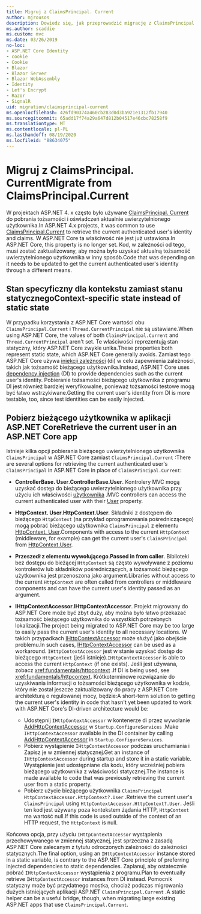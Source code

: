```yaml
---
title: Migruj z ClaimsPrincipal. Current
author: mjrousos
description: Dowiedz się, jak przeprowadzić migrację z ClaimsPrincipal. Current, aby pobrać tożsamość i oświadczenia uwierzytelnionego użytkownika w ASP.NET Core.
ms.author: scaddie
ms.custom: mvc
ms.date: 03/26/2019
no-loc:
- ASP.NET Core Identity
- cookie
- Cookie
- Blazor
- Blazor Server
- Blazor WebAssembly
- Identity
- Let's Encrypt
- Razor
- SignalR
uid: migration/claimsprincipal-current
ms.openlocfilehash: 426fd90374a460cb283d0d3ba921e1312fb17940
ms.sourcegitcommit: 65add17f74a29a647d812b04517e46cbc78258f9
ms.translationtype: MT
ms.contentlocale: pl-PL
ms.lasthandoff: 08/19/2020
ms.locfileid: "88634075"
---
```

# <a name="migrate-from-claimsprincipalcurrent"></a><span data-ttu-id="00c6e-103">Migruj z ClaimsPrincipal. Current</span><span class="sxs-lookup"><span data-stu-id="00c6e-103">Migrate from ClaimsPrincipal.Current</span></span>

<span data-ttu-id="00c6e-104">W projektach ASP.NET 4. x często było używane [ClaimsPrincipal. Current](/dotnet/api/system.security.claims.claimsprincipal.current) do pobrania tożsamości i oświadczeń aktualnie uwierzytelnionego użytkownika.</span><span class="sxs-lookup"><span data-stu-id="00c6e-104">In ASP.NET 4.x projects, it was common to use [ClaimsPrincipal.Current](/dotnet/api/system.security.claims.claimsprincipal.current) to retrieve the current authenticated user's identity and claims.</span></span> <span data-ttu-id="00c6e-105">W ASP.NET Core ta właściwość nie jest już ustawiona.</span><span class="sxs-lookup"><span data-stu-id="00c6e-105">In ASP.NET Core, this property is no longer set.</span></span> <span data-ttu-id="00c6e-106">Kod, w zależności od tego, musi zostać zaktualizowany, aby można było uzyskać aktualną tożsamość uwierzytelnionego użytkownika w inny sposób.</span><span class="sxs-lookup"><span data-stu-id="00c6e-106">Code that was depending on it needs to be updated to get the current authenticated user's identity through a different means.</span></span>

## <a name="context-specific-state-instead-of-static-state"></a><span data-ttu-id="00c6e-107">Stan specyficzny dla kontekstu zamiast stanu statycznego</span><span class="sxs-lookup"><span data-stu-id="00c6e-107">Context-specific state instead of static state</span></span>

<span data-ttu-id="00c6e-108">W przypadku korzystania z ASP.NET Core wartości obu `ClaimsPrincipal.Current` i `Thread.CurrentPrincipal` nie są ustawiane.</span><span class="sxs-lookup"><span data-stu-id="00c6e-108">When using ASP.NET Core, the values of both `ClaimsPrincipal.Current` and `Thread.CurrentPrincipal` aren't set.</span></span> <span data-ttu-id="00c6e-109">Te właściwości reprezentują stan statyczny, który ASP.NET Core zwykle unika.</span><span class="sxs-lookup"><span data-stu-id="00c6e-109">These properties both represent static state, which ASP.NET Core generally avoids.</span></span> <span data-ttu-id="00c6e-110">Zamiast tego ASP.NET Core używa [iniekcji zależności](xref:fundamentals/dependency-injection) (di) w celu zapewnienia zależności, takich jak tożsamość bieżącego użytkownika.</span><span class="sxs-lookup"><span data-stu-id="00c6e-110">Instead, ASP.NET Core uses [dependency injection](xref:fundamentals/dependency-injection) (DI) to provide dependencies such as the current user's identity.</span></span> <span data-ttu-id="00c6e-111">Pobieranie tożsamości bieżącego użytkownika z programu DI jest również bardziej weryfikowalne, ponieważ tożsamości testowe mogą być łatwo wstrzykiwane.</span><span class="sxs-lookup"><span data-stu-id="00c6e-111">Getting the current user's identity from DI is more testable, too, since test identities can be easily injected.</span></span>

## <a name="retrieve-the-current-user-in-an-aspnet-core-app"></a><span data-ttu-id="00c6e-112">Pobierz bieżącego użytkownika w aplikacji ASP.NET Core</span><span class="sxs-lookup"><span data-stu-id="00c6e-112">Retrieve the current user in an ASP.NET Core app</span></span>

<span data-ttu-id="00c6e-113">Istnieje kilka opcji pobierania bieżącego uwierzytelnionego użytkownika `ClaimsPrincipal` w ASP.NET Core zamiast `ClaimsPrincipal.Current` :</span><span class="sxs-lookup"><span data-stu-id="00c6e-113">There are several options for retrieving the current authenticated user's `ClaimsPrincipal` in ASP.NET Core in place of `ClaimsPrincipal.Current`:</span></span>

* <span data-ttu-id="00c6e-114">**ControllerBase. User**.</span><span class="sxs-lookup"><span data-stu-id="00c6e-114">**ControllerBase.User**.</span></span> <span data-ttu-id="00c6e-115">Kontrolery MVC mogą uzyskać dostęp do bieżącego uwierzytelnionego użytkownika przy użyciu ich właściwości [użytkownika](/dotnet/api/microsoft.aspnetcore.mvc.controllerbase.user) .</span><span class="sxs-lookup"><span data-stu-id="00c6e-115">MVC controllers can access the current authenticated user with their [User](/dotnet/api/microsoft.aspnetcore.mvc.controllerbase.user) property.</span></span>
* <span data-ttu-id="00c6e-116">**HttpContext. User**.</span><span class="sxs-lookup"><span data-stu-id="00c6e-116">**HttpContext.User**.</span></span> <span data-ttu-id="00c6e-117">Składniki z dostępem do bieżącego `HttpContext` (na przykład oprogramowania pośredniczącego) mogą pobrać bieżącego użytkownika `ClaimsPrincipal` z elementu [HttpContext. User](/dotnet/api/microsoft.aspnetcore.http.httpcontext.user).</span><span class="sxs-lookup"><span data-stu-id="00c6e-117">Components with access to the current `HttpContext` (middleware, for example) can get the current user's `ClaimsPrincipal` from [HttpContext.User](/dotnet/api/microsoft.aspnetcore.http.httpcontext.user).</span></span>
* <span data-ttu-id="00c6e-118">**Przeszedł z elementu wywołującego**.</span><span class="sxs-lookup"><span data-stu-id="00c6e-118">**Passed in from caller**.</span></span> <span data-ttu-id="00c6e-119">Biblioteki bez dostępu do bieżącej `HttpContext` są często wywoływane z poziomu kontrolerów lub składników pośredniczących, a tożsamość bieżącego użytkownika jest przenoszona jako argument.</span><span class="sxs-lookup"><span data-stu-id="00c6e-119">Libraries without access to the current `HttpContext` are often called from controllers or middleware components and can have the current user's identity passed as an argument.</span></span>
* <span data-ttu-id="00c6e-120">**IHttpContextAccessor**.</span><span class="sxs-lookup"><span data-stu-id="00c6e-120">**IHttpContextAccessor**.</span></span> <span data-ttu-id="00c6e-121">Projekt migrowany do ASP.NET Core może być zbyt duży, aby można było łatwo przekazać tożsamość bieżącego użytkownika do wszystkich potrzebnych lokalizacji.</span><span class="sxs-lookup"><span data-stu-id="00c6e-121">The project being migrated to ASP.NET Core may be too large to easily pass the current user's identity to all necessary locations.</span></span> <span data-ttu-id="00c6e-122">W takich przypadkach [IHttpContextAccessor](/dotnet/api/microsoft.aspnetcore.http.ihttpcontextaccessor) może służyć jako obejście problemu.</span><span class="sxs-lookup"><span data-stu-id="00c6e-122">In such cases, [IHttpContextAccessor](/dotnet/api/microsoft.aspnetcore.http.ihttpcontextaccessor) can be used as a workaround.</span></span> <span data-ttu-id="00c6e-123">`IHttpContextAccessor` jest w stanie uzyskać dostęp do bieżącego `HttpContext` (jeśli istnieje).</span><span class="sxs-lookup"><span data-stu-id="00c6e-123">`IHttpContextAccessor` is able to access the current `HttpContext` (if one exists).</span></span> <span data-ttu-id="00c6e-124">Jeśli jest używana, zobacz <xref:fundamentals/httpcontext> .</span><span class="sxs-lookup"><span data-stu-id="00c6e-124">If DI is being used, see <xref:fundamentals/httpcontext>.</span></span> <span data-ttu-id="00c6e-125">Krótkoterminowe rozwiązanie do uzyskiwania informacji o tożsamości bieżącego użytkownika w kodzie, który nie został jeszcze zaktualizowany do pracy z ASP.NET Core architekturą o regulowanej mocy, będzie:</span><span class="sxs-lookup"><span data-stu-id="00c6e-125">A short-term solution to getting the current user's identity in code that hasn't yet been updated to work with ASP.NET Core's DI-driven architecture would be:</span></span>

  * <span data-ttu-id="00c6e-126">Udostępnij `IHttpContextAccessor` w kontenerze di przez wywołanie [AddHttpContextAccessor](https://github.com/aspnet/Hosting/issues/793) w `Startup.ConfigureServices` .</span><span class="sxs-lookup"><span data-stu-id="00c6e-126">Make `IHttpContextAccessor` available in the DI container by calling [AddHttpContextAccessor](https://github.com/aspnet/Hosting/issues/793) in `Startup.ConfigureServices`.</span></span>
  * <span data-ttu-id="00c6e-127">Pobierz wystąpienie `IHttpContextAccessor` podczas uruchamiania i Zapisz je w zmiennej statycznej.</span><span class="sxs-lookup"><span data-stu-id="00c6e-127">Get an instance of `IHttpContextAccessor` during startup and store it in a static variable.</span></span> <span data-ttu-id="00c6e-128">Wystąpienie jest udostępniane dla kodu, który wcześniej pobiera bieżącego użytkownika z właściwości statycznej.</span><span class="sxs-lookup"><span data-stu-id="00c6e-128">The instance is made available to code that was previously retrieving the current user from a static property.</span></span>
  * <span data-ttu-id="00c6e-129">Pobierz użycie bieżącego użytkownika `ClaimsPrincipal` `HttpContextAccessor.HttpContext?.User` .</span><span class="sxs-lookup"><span data-stu-id="00c6e-129">Retrieve the current user's `ClaimsPrincipal` using `HttpContextAccessor.HttpContext?.User`.</span></span> <span data-ttu-id="00c6e-130">Jeśli ten kod jest używany poza kontekstem żądania HTTP, `HttpContext` ma wartość null.</span><span class="sxs-lookup"><span data-stu-id="00c6e-130">If this code is used outside of the context of an HTTP request, the `HttpContext` is null.</span></span>

<span data-ttu-id="00c6e-131">Końcowa opcja, przy użyciu `IHttpContextAccessor` wystąpienia przechowywanego w zmiennej statycznej, jest sprzeczna z zasadą ASP.NET Core zalecanym z tytułu odroczonych zależności do zależności statycznych.</span><span class="sxs-lookup"><span data-stu-id="00c6e-131">The final option, using an `IHttpContextAccessor` instance stored in a static variable, is contrary to the ASP.NET Core principle of preferring injected dependencies to static dependencies.</span></span> <span data-ttu-id="00c6e-132">Zaplanuj, aby ostatecznie pobrać `IHttpContextAccessor` wystąpienia z programu.</span><span class="sxs-lookup"><span data-stu-id="00c6e-132">Plan to eventually retrieve `IHttpContextAccessor` instances from DI instead.</span></span> <span data-ttu-id="00c6e-133">Pomocnik statyczny może być przydatnego mostka, chociaż podczas migrowania dużych istniejących aplikacji ASP.NET `ClaimsPrincipal.Current` .</span><span class="sxs-lookup"><span data-stu-id="00c6e-133">A static helper can be a useful bridge, though, when migrating large existing ASP.NET apps that use `ClaimsPrincipal.Current`.</span></span>
